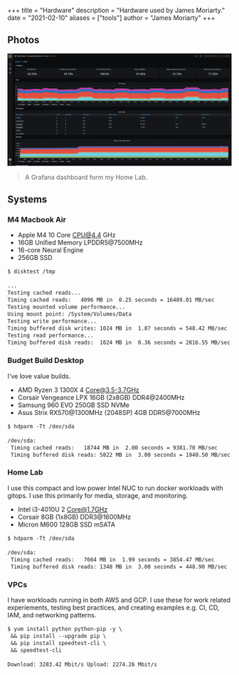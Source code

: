 +++
title = "Hardware"
description = "Hardware used by James Moriarty."
date = "2021-02-10"
aliases = ["tools"]
author = "James Moriarty"
+++

## Photos

[![Grafana cluster dashboard](/images/hardware/hardware-grafana.png)](/images/hardware/hardware-grafana.png)
> A Grafana dashboard form my Home Lab.

## Systems

### M4 Macbook Air

- Apple M4 10 Core CPU@4.4 GHz
- 16GB Unified Memory LPDDR5@7500MHz
- 16-core Neural Engine
- 256GB SSD

```
$ disktest /tmp

...
Testing cached reads...
Timing cached reads:   4096 MB in  0.25 seconds = 16489.01 MB/sec
Testing mounted volume performance...
Using mount point: /System/Volumes/Data
Testing write performance...
Timing buffered disk writes: 1024 MB in  1.87 seconds = 548.42 MB/sec
Testing read performance...
Timing buffered disk reads:  1024 MB in  0.36 seconds = 2816.55 MB/sec
```


### Budget Build Desktop

I've love value builds.

- AMD Ryzen 3 1300X 4 Core@3.5-3.7GHz
- Corsair Vengeance LPX 16GB (2x8GB) DDR4@2400MHz
- Samsung 960 EVO 250GB SSD NVMe
- Asus Strix RX570@1300MHz (2048SP) 4GB DDR5@7000MHz

```
$ hdparm -Tt /dev/sda

/dev/sda:
 Timing cached reads:   18744 MB in  2.00 seconds = 9381.70 MB/sec
 Timing buffered disk reads: 5822 MB in  3.00 seconds = 1940.50 MB/sec
```

### Home Lab

I use this compact and low power Intel NUC to run docker workloads with gitops. I use this primarily for media, storage, and monitoring.

- Intel i3-4010U 2 Core@1.7GHz
- Corsair 8GB (1x8GB) DDR3@1600MHz
- Micron M600 128GB SSD mSATA

```
$ hdparm -Tt /dev/sda

/dev/sda:
 Timing cached reads:   7664 MB in  1.99 seconds = 3854.47 MB/sec
 Timing buffered disk reads: 1348 MB in  3.00 seconds = 448.90 MB/sec
```

### VPCs

I have workloads running in both AWS and GCP. I use these for work related experiements, testing best practices, and creating examples e.g. CI, CD, IAM, and networking patterns.

```
$ yum install python python-pip -y \
 && pip install --upgrade pip \
 && pip install speedtest-cli \
 && speedtest-cli

Download: 3283.42 Mbit/s Upload: 2274.26 Mbit/s
```
